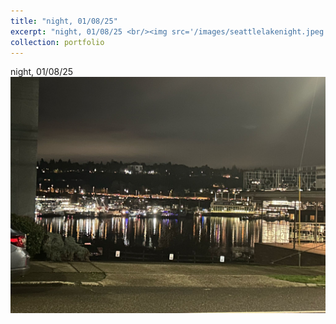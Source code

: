 ```yaml
---
title: "night, 01/08/25"
excerpt: "night, 01/08/25 <br/><img src='/images/seattlelakenight.jpeg'>"
collection: portfolio
---
```


night, 01/08/25 <br/><img src='/images/seattlelakenight.jpeg'>
